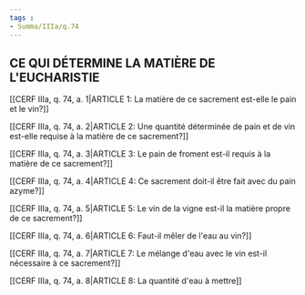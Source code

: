 ```yaml
---
tags : 
- Summa/IIIa/q.74
---
```


## CE QUI DÉTERMINE LA MATIÈRE DE L'EUCHARISTIE

[[CERF IIIa, q. 74, a. 1|ARTICLE 1: La matière de ce sacrement est-elle le pain et le vin?]]

[[CERF IIIa, q. 74, a. 2|ARTICLE 2: Une quantité déterminée de pain et de vin est-elle requise à la matière de ce sacrement?]]

[[CERF IIIa, q. 74, a. 3|ARTICLE 3: Le pain de froment est-il requis à la matière de ce sacrement?]]

[[CERF IIIa, q. 74, a. 4|ARTICLE 4: Ce sacrement doit-il être fait avec du pain azyme?]]

[[CERF IIIa, q. 74, a. 5|ARTICLE 5: Le vin de la vigne est-il la matière propre de ce sacrement?]]

[[CERF IIIa, q. 74, a. 6|ARTICLE 6: Faut-il mêler de l'eau au vin?]]

[[CERF IIIa, q. 74, a. 7|ARTICLE 7: Le mélange d'eau avec le vin est-il nécessaire à ce sacrement?]]

[[CERF IIIa, q. 74, a. 8|ARTICLE 8: La quantité d'eau à mettre]]

